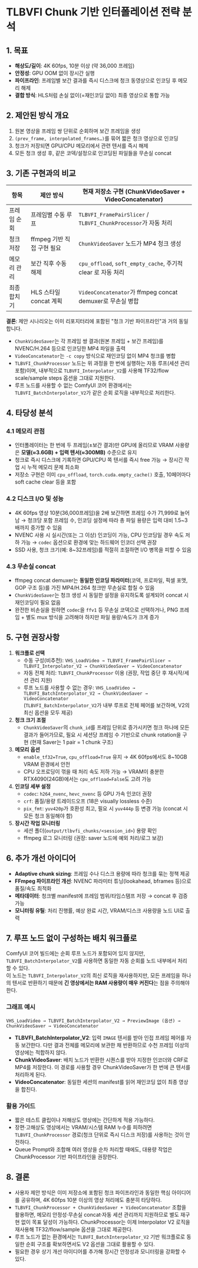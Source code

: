 # TLBVFI Chunk 기반 인터폴레이션 전략 분석

## 1. 목표
- **해상도/길이**: 4K 60fps, 10분 이상 (약 36,000 프레임)
- **안정성**: GPU OOM 없이 장시간 실행
- **파이프라인**: 프레임별 보간 결과를 즉시 디스크에 청크 동영상으로 인코딩 후 메모리 해제
- **결합 방식**: HLS처럼 손실 없이(=재인코딩 없이) 최종 영상으로 통합 가능

## 2. 제안된 방식 개요
1. 원본 영상을 프레임 쌍 단위로 순회하며 보간 프레임을 생성
2. `(prev_frame, interpolated_frames…)`를 묶어 짧은 청크 영상으로 인코딩
3. 청크가 저장되면 GPU/CPU 메모리에서 관련 텐서를 즉시 해제
4. 모든 청크 생성 후, 같은 코덱/설정으로 인코딩된 파일들을 무손실 concat

## 3. 기존 구현과의 비교
| 항목 | 제안 방식 | 현재 저장소 구현 (ChunkVideoSaver + VideoConcatenator) |
|------|-----------|---------------------------------------------------------|
| 프레임 순회 | 프레임별 수동 루프 | `TLBVFI_FramePairSlicer` / `TLBVFI_ChunkProcessor`가 자동 처리 |
| 청크 저장 | ffmpeg 기반 직접 구현 필요 | `ChunkVideoSaver` 노드가 MP4 청크 생성 |
| 메모리 관리 | 보간 직후 수동 해제 | `cpu_offload`, `soft_empty_cache`, 주기적 clear 로 자동 처리 |
| 최종 합치기 | HLS 스타일 concat 계획 | `VideoConcatenator`가 ffmpeg concat demuxer로 무손실 병합 |

**결론**: 제안 시나리오는 이미 리포지터리에 포함된 "청크 기반 파이프라인"과 거의 동일합니다.  
- `ChunkVideoSaver`는 각 프레임 쌍 결과(원본 프레임 + 보간 프레임)를 NVENC/H.264 등으로 인코딩한 MP4 파일을 출력
- `VideoConcatenator`는 `-c copy` 방식으로 재인코딩 없이 MP4 청크를 병합
- `TLBVFI_ChunkProcessor` 노드는 위 과정을 한 번에 실행하는 자동 루프(세션 관리 포함)이며, 내부적으로 `TLBVFI_Interpolator_V2`를 사용해 TF32/flow scale/sample steps 옵션을 그대로 지원한다.
- 루프 노드를 사용할 수 없는 ComfyUI 코어 환경에서는 `TLBVFI_BatchInterpolator_V2`가 같은 순회 로직을 내부적으로 처리한다.

## 4. 타당성 분석
### 4.1 메모리 관점
- 인터폴레이터는 한 번에 두 프레임(±보간 결과)만 GPU에 올리므로 VRAM 사용량은 **모델(≈3.6GB) + 입력 텐서(≈300MB)** 수준으로 유지
- 청크로 즉시 디스크에 기록하면 GPU/CPU 쪽 텐서를 즉시 free 가능 → 장시간 작업 시 누적 메모리 문제 최소화
- 저장소 구현은 이미 `cpu_offload`, `torch.cuda.empty_cache()` 호출, 10페어마다 soft cache clear 등을 포함

### 4.2 디스크 I/O 및 성능
- 4K 60fps 영상 10분(36,000프레임)을 2배 보간하면 프레임 수가 71,999로 늘어남 → 청크당 포함 프레임 수, 인코딩 설정에 따라 총 파일 용량은 입력 대비 1.5~3배까지 증가할 수 있음
- NVENC 사용 시 실시간(또는 그 이상) 인코딩이 가능, CPU 인코딩일 경우 속도 저하 가능 → `codec` 옵션으로 환경에 맞는 하드웨어 인코더 선택 권장
- SSD 사용, 청크 크기(예: 8~32프레임)를 적절히 조절하면 I/O 병목을 피할 수 있음

### 4.3 무손실 concat
- ffmpeg concat demuxer는 **동일한 인코딩 파라미터**(코덱, 프로파일, 픽셀 포맷, GOP 구조 등)를 가진 MP4/H.264 청크만 무손실로 합칠 수 있음
- `ChunkVideoSaver`는 청크 생성 시 동일한 설정을 유지하도록 설계되어 concat 시 재인코딩이 필요 없음
- 완전한 비손실을 원하면 `codec`을 `ffv1` 등 무손실 코덱으로 선택하거나, PNG 프레임 + 별도 mux 방식을 고려해야 하지만 파일 용량/속도가 크게 증가

## 5. 구현 권장사항
1. **워크플로 선택**
   - 수동 구성(비추천): `VHS_LoadVideo → TLBVFI_FramePairSlicer → TLBVFI_Interpolator_V2 → ChunkVideoSaver → VideoConcatenator`
   - 자동 전체 처리: `TLBVFI_ChunkProcessor` 이용 (권장, 작업 중단 후 재시작/세션 관리 지원)
   - 루프 노드를 사용할 수 없는 경우: `VHS_LoadVideo → TLBVFI_BatchInterpolator_V2 → ChunkVideoSaver → VideoConcatenator`  
     (`TLBVFI_BatchInterpolator_V2`가 내부 루프로 전체 페어를 보간하며, V2의 최신 옵션을 모두 제공)
2. **청크 크기 조절**
   - `ChunkVideoSaver`의 `chunk_id`를 프레임 단위로 증가시키면 청크 하나에 모든 결과가 들어가므로, 필요 시 세션당 프레임 수 기반으로 chunk rotation을 구현 (현재 Saver는 1 pair = 1 chunk 구조)
3. **메모리 옵션**
   - `enable_tf32=True`, `cpu_offload=True` 유지 → 4K 60fps에서도 8~10GB VRAM 환경에서 안전
   - CPU 오프로딩이 꺾을 때 처리 속도 저하 가능 → VRAM이 충분한 RTX4090(24GB)에서는 `cpu_offload=False`도 고려 가능
4. **인코딩 세부 설정**
   - `codec`: `h264_nvenc`, `hevc_nvenc` 등 GPU 가속 인코더 권장
   - `crf`: 품질/용량 트레이드오프 (18은 visually lossless 수준)
   - `pix_fmt`: `yuv420p`가 호환성 최고, 필요 시 `yuv444p` 등 변경 가능 (concat 시 모든 청크 동일해야 함)
5. **장시간 작업 모니터링**
   - 세션 폴더(`output/tlbvfi_chunks/<session_id>`) 용량 확인
   - ffmpeg 로그 모니터링 (권장: saver 노드에 예외 처리/로그 보강)

## 6. 추가 개선 아이디어
- **Adaptive chunk sizing**: 프레임 수나 디스크 용량에 따라 청크를 묶는 정책 제공
- **FFmpeg 파이프라인 개선**: NVENC 파라미터 튜닝(lookahead, bframes 등)으로 품질/속도 최적화
- **메타데이터**: 청크별 manifest에 프레임 범위/타임스탬프 저장 → concat 후 검증 가능
- **모니터링 유틸**: 처리 진행률, 예상 완료 시간, VRAM/디스크 사용량을 노드 UI로 출력

## 7. 루프 노드 없이 구성하는 배치 워크플로

ComfyUI 코어 빌드에는 순회 루프 노드가 포함되어 있지 않지만, `TLBVFI_BatchInterpolator_V2`를 사용하면 동일한 자동 순회를 노드 내부에서 처리할 수 있다.  
이 노드는 `TLBVFI_Interpolator_V2`의 최신 로직을 재사용하지만, 모든 프레임을 하나의 텐서로 반환하기 때문에 **긴 영상에서는 RAM 사용량이 매우 커진다**는 점을 주의해야 한다.

### 그래프 예시
`VHS_LoadVideo → TLBVFI_BatchInterpolator_V2 → PreviewImage (옵션) → ChunkVideoSaver → VideoConcatenator`

- **TLBVFI_BatchInterpolator_V2**: 입력 `IMAGE` 텐서를 받아 인접 프레임 페어를 자동 보간한다. 다만 결과 전체를 메모리에 보관한 채 반환하므로 수천 프레임 이상의 영상에는 적합하지 않다.
- **ChunkVideoSaver**: 배치 노드가 반환한 시퀀스를 받아 지정한 인코더와 CRF로 MP4를 저장한다. 이 경로를 사용할 경우 ChunkVideoSaver가 한 번에 큰 텐서를 처리하게 된다.
- **VideoConcatenator**: 동일한 세션의 manifest를 읽어 재인코딩 없이 최종 영상을 합친다.

### 활용 가이드
- 짧은 테스트 클립이나 저해상도 영상에는 간단하게 적용 가능하다.
- 장편·고해상도 영상에서는 VRAM/시스템 RAM 누수를 피하려면 `TLBVFI_ChunkProcessor` 경로(청크 단위로 즉시 디스크 저장)를 사용하는 것이 안전하다.
- Queue Prompt와 조합해 여러 영상을 순차 처리할 때에도, 대용량 작업은 ChunkProcessor 기반 파이프라인을 권장한다.

## 8. 결론
- 사용자 제안 방식은 이미 저장소에 포함된 청크 파이프라인과 동일한 핵심 아이디어를 공유하며, 4K 60fps 10분 이상의 영상 처리에도 충분히 타당하다.
- `TLBVFI_ChunkProcessor + ChunkVideoSaver + VideoConcatenator` 조합을 활용하면, 메모리 안정성·무손실 concat·자동 세션 관리까지 지원하므로 별도 재구현 없이 목표 달성이 가능하다. ChunkProcessor는 이제 Interpolator V2 로직을 재사용해 TF32/flow/sample 옵션을 그대로 제공한다.
- 루프 노드가 없는 환경에서는 `TLBVFI_BatchInterpolator_V2` 기반 워크플로로 동일한 순회 구조를 확보하면서도 V2 옵션을 그대로 활용할 수 있다.
- 필요한 경우 상기 개선 아이디어를 추가해 장시간 안정성과 모니터링을 강화할 수 있다.
